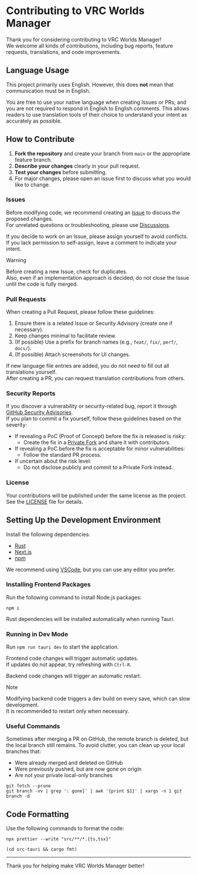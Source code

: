 # Contributing to VRC Worlds Manager

Thank you for considering contributing to VRC Worlds Manager!  
We welcome all kinds of contributions, including bug reports, feature requests, translations, and code improvements.

## Language Usage

This project primarily uses English.
However, this does **not** mean that communication must be in English.

You are free to use your native language when creating Issues or PRs, and you are not required to respond in English to English comments.
This allows readers to use translation tools of their choice to understand your intent as accurately as possible.

## How to Contribute

1. **Fork the repository** and create your branch from `main` or the appropriate feature branch.
2. **Describe your changes** clearly in your pull request.
3. **Test your changes** before submitting.
4. For major changes, please open an issue first to discuss what you would like to change.

### Issues

Before modifying code, we recommend creating an [Issue](https://github.com/Raifa21/vrc-worlds-manager-v2/issues) to discuss the proposed changes.  
For unrelated questions or troubleshooting, please use [Discussions](https://github.com/Raifa21/vrc-worlds-manager-v2/discussions).

If you decide to work on an Issue, please assign yourself to avoid conflicts.
If you lack permission to self-assign, leave a comment to indicate your intent.

> [!WARNING]
> Before creating a new Issue, check for duplicates.  
> Also, even if an implementation approach is decided, do not close the Issue until the code is fully merged.

### Pull Requests

When creating a Pull Request, please follow these guidelines:
1. Ensure there is a related Issue or Security Advisory (create one if necessary).
2. Keep changes minimal to facilitate review.
3. (If possible) Use a prefix for branch names (e.g., `feat/`, `fix/`, `perf/`, `docs/`).
4. (If possible) Attach screenshots for UI changes.

If new language file entries are added, you do not need to fill out all translations yourself.  
After creating a PR, you can request translation contributions from others.

### Security Reports

If you discover a vulnerability or security-related bug, report it through [GitHub Security Advisories](https://github.com/Raifa21/VRC-Worlds-Manager-v2/security/advisories/new).  
If you plan to commit a fix yourself, follow these guidelines based on the severity:
- If revealing a PoC (Proof of Concept) before the fix is released is risky:
  - Create the fix in a [Private Fork](https://docs.github.com/en/code-security/security-advisories/working-with-repository-security-advisories/collaborating-in-a-temporary-private-fork-to-resolve-a-repository-security-vulnerability) and share it with contributors.
- If revealing a PoC before the fix is acceptable for minor vulnerabilities:
  - Follow the standard PR process.
- If uncertain about the risk level:
  - Do not disclose publicly and commit to a Private Fork instead.

### License

Your contributions will be published under the same license as the project.  
See the [LICENSE](LICENSE) file for details.

## Setting Up the Development Environment

Install the following dependencies:

- [Rust](https://www.rust-lang.org/tools/install)
- [Next.js](https://nextjs.org/docs/app/getting-started/installation)
- [npm](https://docs.npmjs.com/downloading-and-installing-node-js-and-npm)

We recommend using [VSCode](https://code.visualstudio.com/), but you can use any editor you prefer.

### Installing Frontend Packages

Run the following command to install Node.js packages:

```
npm i
```

Rust dependencies will be installed automatically when running Tauri.

### Running in Dev Mode

Run `npm run tauri dev` to start the application.

Frontend code changes will trigger automatic updates.  
If updates do not appear, try refreshing with `Ctrl-R`.

Backend code changes will trigger an automatic restart.

> [!NOTE]
> Modifying backend code triggers a dev build on every save, which can slow development.  
> It is recommended to restart only when necessary.

### Useful Commands

Sometimes after merging a PR on GitHub, the remote branch is deleted, but the local branch still remains.
To avoid clutter, you can clean up your local branches that:
 - Were already merged and deleted on GitHub
 - 	Were previously pushed, but are now gone on origin
 - Are not your private local-only branches

```
git fetch --prune
git branch -vv | grep ': gone]' | awk '{print $1}' | xargs -n 1 git branch -d
```

## Code Formatting

Use the following commands to format the code:
```
npx prettier --write "src/**/*.{ts,tsx}"

(cd src-tauri && cargo fmt)  
```

---

Thank you for helping make VRC Worlds Manager better!